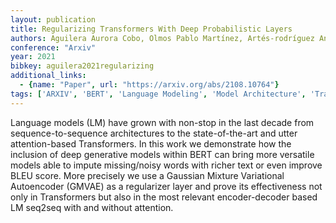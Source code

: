 ```yaml
---
layout: publication
title: Regularizing Transformers With Deep Probabilistic Layers
authors: Aguilera Aurora Cobo, Olmos Pablo Martínez, Artés-rodríguez Antonio, Pérez-cruz Fernando
conference: "Arxiv"
year: 2021
bibkey: aguilera2021regularizing
additional_links:
  - {name: "Paper", url: "https://arxiv.org/abs/2108.10764"}
tags: ['ARXIV', 'BERT', 'Language Modeling', 'Model Architecture', 'Transformer']
---
```

Language models (LM) have grown with non-stop in the last decade from sequence-to-sequence architectures to the state-of-the-art and utter attention-based Transformers. In this work we demonstrate how the inclusion of deep generative models within BERT can bring more versatile models able to impute missing/noisy words with richer text or even improve BLEU score. More precisely we use a Gaussian Mixture Variational Autoencoder (GMVAE) as a regularizer layer and prove its effectiveness not only in Transformers but also in the most relevant encoder-decoder based LM seq2seq with and without attention.
